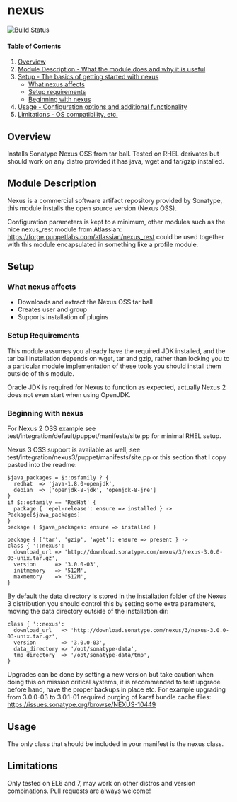 # nexus

[![Build Status](https://secure.travis-ci.org/unibet/puppet-nexus.png)](http://travis-ci.org/unibet/puppet-nexus)

#### Table of Contents

1. [Overview](#overview)
2. [Module Description - What the module does and why it is useful](#module-description)
3. [Setup - The basics of getting started with nexus](#setup)
    * [What nexus affects](#what-nexus-affects)
    * [Setup requirements](#setup-requirements)
    * [Beginning with nexus](#beginning-with-nexus)
4. [Usage - Configuration options and additional functionality](#usage)
5. [Limitations - OS compatibility, etc.](#limitations)

## Overview

Installs Sonatype Nexus OSS from tar ball. Tested on RHEL derivates but should
work on any distro provided it has java, wget and tar/gzip installed.

## Module Description

Nexus is a commercial software artifact repository provided by Sonatype, this
module installs the open source version (Nexus OSS).

Configuration parameters is kept to a minimum, other modules such as the
nice nexus_rest module from Atlassian: https://forge.puppetlabs.com/atlassian/nexus_rest
could be used together with this module encapsulated in something like a
profile module.

## Setup

### What nexus affects

* Downloads and extract the Nexus OSS tar ball
* Creates user and group
* Supports installation of plugins

### Setup Requirements

This module assumes you already have the required JDK installed, and the
tar ball installation depends on wget, tar and gzip, rather than locking
you to a particular module implementation of these tools you should
install them outside of this module.

Oracle JDK is required for Nexus to function as expected, actually Nexus 2 does
not even start when using OpenJDK.

### Beginning with nexus

For Nexus 2 OSS example see test/integration/default/puppet/manifests/site.pp for minimal RHEL
setup.

Nexus 3 OSS support is available as well, see test/integration/nexus3/puppet/manifests/site.pp or this
section that I copy pasted into the readme:

```
$java_packages = $::osfamily ? {
  redhat  => 'java-1.8.0-openjdk',
  debian  => ['openjdk-8-jdk', 'openjdk-8-jre']
}
if $::osfamily == 'RedHat' {
  package { 'epel-release': ensure => installed } -> Package[$java_packages]
}
package { $java_packages: ensure => installed }

package { ['tar', 'gzip', 'wget']: ensure => present } ->
class { '::nexus':
  download_url => 'http://download.sonatype.com/nexus/3/nexus-3.0.0-03-unix.tar.gz',
  version      => '3.0.0-03',
  initmemory   => '512M',
  maxmemory    => '512M',
}
```

By default the data directory is stored in the installation folder of the Nexus 3 distribution
you should control this by setting some extra parameters, moving the data directory outside
of the installation dir:

```
class { '::nexus':
  download_url   => 'http://download.sonatype.com/nexus/3/nexus-3.0.0-03-unix.tar.gz',
  version        => '3.0.0-03',
  data_directory => '/opt/sonatype-data',
  tmp_directory  => '/opt/sonatype-data/tmp',
}
```

Upgrades can be done by setting a new version but take caution when doing this
on mission critical systems, it is recommended to test upgrade before hand, have the
proper backups in place etc. For example upgrading from 3.0.0-03 to 3.0.1-01 required
purging of karaf bundle cache files: https://issues.sonatype.org/browse/NEXUS-10449

## Usage

The only class that should be included in your manifest is the nexus class.

## Limitations

Only tested on EL6 and 7, may work on other distros and version combinations. Pull requests are always welcome!
